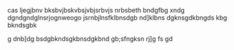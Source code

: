 cas  ljegjbnv bksbvjbskvbsjvbjsrbvjs nrbsbeth   bndgfbg
xndg 
dgndgndglnsrjognweogo jsrnbjlnsfklbnsdgb
nd]klbns 
dgknsgdkbngds 
kbg
bkndsgbk 
 
g dnb]dg
bsdgbkndsgkbnsdgkbnd
gb;sfngksn
rj]g
fs
gd
